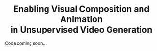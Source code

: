 <h1 align="center">
  <br>
	Enabling Visual Composition and Animation <br>in Unsupervised Video Generation
  <br>
</h1>

Code coming soon...
